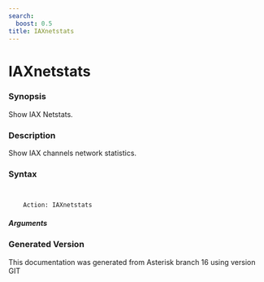 ```yaml
---
search:
  boost: 0.5
title: IAXnetstats
---
```


# IAXnetstats

### Synopsis

Show IAX Netstats.

### Description

Show IAX channels network statistics.<br>


### Syntax


```


    Action: IAXnetstats

```
##### Arguments


### Generated Version

This documentation was generated from Asterisk branch 16 using version GIT 
